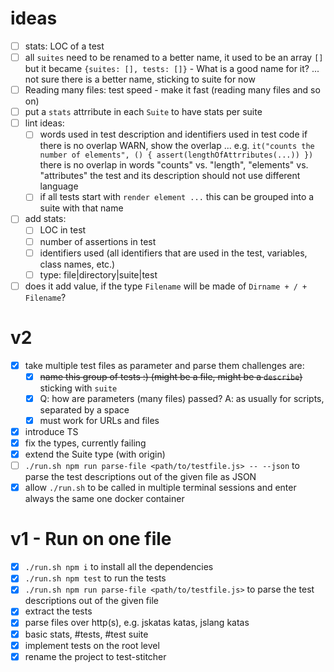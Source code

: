 # ideas
- [ ] stats: LOC of a test
- [ ] all `suites` need to be renamed to a better name, it used to be
      an array `[]` but it became `{suites: [], tests: []}` - What is a good name for it?
      ... not sure there is a better name, sticking to suite for now
- [ ] Reading many files: test speed - make it fast (reading many files and so on)
- [ ] put a `stats` attrribute in each `Suite` to have stats per suite
- [ ] lint ideas: 
  - [ ] words used in test description and identifiers used in test code
        if there is no overlap WARN, show the overlap ...
        e.g. `it("counts the number of elements", () { assert(lengthOfAttrributes(...)) })`
        there is no overlap in words "counts" vs. "length", "elements" vs. "attributes"
        the test and its description should not use different language
  - [ ] if all tests start with `render element ...` this can be grouped into a suite with that name
- [ ] add stats:
  - [ ] LOC in test
  - [ ] number of assertions in test
  - [ ] identifiers used (all identifiers that are used in the test, variables, class names, etc.)
  - [ ] type: file|directory|suite|test
- [ ] does it add value, if the type `Filename` will be made of `Dirname + / + Filename`?

# v2
- [x] take multiple test files as parameter and parse them
      challenges are:
   - [x] ~~name this group of tests :) (might be a file, might be a `describe`)~~ sticking with `suite`
   - [x] Q: how are parameters (many files) passed? 
         A: as usually for scripts, separated by a space
   - [x] must work for URLs and files
- [x] introduce TS
- [x] fix the types, currently failing
- [x] extend the Suite type (with origin)
- [ ] `./run.sh npm run parse-file <path/to/testfile.js> -- --json` to parse the test descriptions out of the given file as JSON
- [x] allow `./run.sh` to be called in multiple terminal sessions and enter always the same one docker container

# v1 - Run on one file
- [x] `./run.sh npm i` to install all the dependencies
- [x] `./run.sh npm test` to run the tests
- [x] `./run.sh npm run parse-file <path/to/testfile.js>` to parse the test descriptions out of the given file 
- [x] extract the tests
- [x] parse files over http(s), e.g. jskatas katas, jslang katas
- [x] basic stats, #tests, #test suite
- [x] implement tests on the root level
- [x] rename the project to test-stitcher